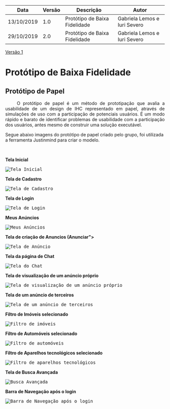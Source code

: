 | Data | Versão | Descrição | Autor |
| --- | --- | --- | --- |
| 13/10/2019 | 1.0 | Protótipo de Baixa Fidelidade  | Gabriela Lemos e Iuri Severo |
| 29/10/2019 | 2.0 | Protótipo de Baixa Fidelidade  | Gabriela Lemos e Iuri Severo |

[Versão 1](https://raw.githubusercontent.com/Interacao-Humano-Computador/2019.2-OLX/master/wiki/prototipo_de_baixa_fidelidade/prototipo_de_baixa_fidelidade_v1.md)

# Protótipo de Baixa Fidelidade

## Protótipo de Papel
<p align="justify"> &emsp;&emsp;
O protótipo de papel é  um método de prototipação que avalia a usabilidade de um design de IHC representado em papel, através de simulações de uso com a participação de potenciais usuários. É um modo rápido e barato de identificar problemas de usabilidade com a participação dos usuários, antes mesmo de construir uma solução executável.

Segue abaixo imagens do protótipo de papel criado pelo grupo, foi utilizada a ferramenta Justinmind para criar o modelo.
</p>
<br>

**Tela Inicial**

<kbd>
    <img alt="Tela Inicial" src="https://raw.githubusercontent.com/Interacao-Humano-Computador/2019.2-OLX/master/img/prototipo_de_baixa_fidelidade/main_page.png">
</kbd>

<br>

**Tela de Cadastro**

<kbd>
    <img alt="Tela de Cadastro" src="https://raw.githubusercontent.com/Interacao-Humano-Computador/2019.2-OLX/master/img/prototipo_de_baixa_fidelidade/tela_cadastro.png">
</kbd>

<br>

**Tela de Login**

<kbd>
    <img alt="Tela de Login" src="https://raw.githubusercontent.com/Interacao-Humano-Computador/2019.2-OLX/master/img/prototipo_de_baixa_fidelidade/tela_login.png">
</kbd>

<br>

**Meus Anúncios**

<kbd>
    <img alt="Meus Anúncios" src="https://raw.githubusercontent.com/Interacao-Humano-Computador/2019.2-OLX/master/img/prototipo_de_baixa_fidelidade/meus_anuncios.png">
</kbd>

<br>

**Tela de criação de Anuncios (Anunciar">**

<kbd>
    <img alt="Tela de Anúncio" src="https://raw.githubusercontent.com/Interacao-Humano-Computador/2019.2-OLX/master/img/prototipo_de_baixa_fidelidade/tela_anunciar.png">
</kbd>

<br>

**Tela da página de Chat**

<kbd>
    <img alt="Tela do Chat" src="https://raw.githubusercontent.com/Interacao-Humano-Computador/2019.2-OLX/master/img/prototipo_de_baixa_fidelidade/tela_chat.png">
</kbd>

<br>

**Tela de visualização de um anúncio próprio**

<kbd>
    <img alt="Tela de visualização de um anúncio próprio" src="https://raw.githubusercontent.com/Interacao-Humano-Computador/2019.2-OLX/master/img/prototipo_de_baixa_fidelidade/aluguel_apt_editavel.png">
</kbd>

<br>

**Tela de um anúncio de terceiros**

<kbd>
    <img alt="Tela de um anúncio de terceiros" src="https://raw.githubusercontent.com/Interacao-Humano-Computador/2019.2-OLX/master/img/prototipo_de_baixa_fidelidade/anuncio_moto.png">
</kbd>

<br>

**Filtro de Imóveis selecionado**

<kbd>
    <img alt="Filtro de imóveis" src="https://raw.githubusercontent.com/Interacao-Humano-Computador/2019.2-OLX/master/img/prototipo_de_baixa_fidelidade/filtro_imoveis.png">
</kbd>

<br>

**Filtro de Automóveis selecionado**

<kbd>
    <img alt="Filtro de automóveis" src="https://raw.githubusercontent.com/Interacao-Humano-Computador/2019.2-OLX/master/img/prototipo_de_baixa_fidelidade/filtro_automoveis.png">
</kbd>

<br>

**Filtro de Aparelhos tecnológicos selecionado**

<kbd>
    <img alt="Filtro de aparelhos tecnológicos" src="https://raw.githubusercontent.com/Interacao-Humano-Computador/2019.2-OLX/master/img/prototipo_de_baixa_fidelidade/filtro_aparelhos_tecnologicos.png">
</kbd>

<br>

**Tela de Busca Avançada**

<kbd>
    <img alt="Busca Avançada" src="https://raw.githubusercontent.com/Interacao-Humano-Computador/2019.2-OLX/master/img/prototipo_de_baixa_fidelidade/busca_avancada.png">
</kbd>

**Barra de Navegação após o login**

<kbd>
    <img alt="Barra de Navegação após o login" src="https://raw.githubusercontent.com/Interacao-Humano-Computador/2019.2-OLX/master/img/prototipo_de_baixa_fidelidade/navbar_pos_login.png">
</kbd>
